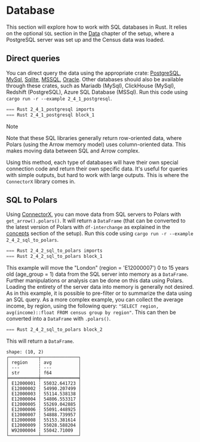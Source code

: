 # Database

This section will explore how to work with SQL databases in Rust. It relies on the optional `SQL` section in the [Data](../1_start/3_data.md#sql-optional) chapter of the setup, where a PostgreSQL server was set up and the Census data was loaded.

## Direct queries

You can direct query the data using the appropriate crate: [PostgreSQL](https://docs.rs/postgres/latest/postgres/), [MySql](https://docs.rs/mysql_common/latest/mysql_common/), [Sqlite](https://docs.rs/rusqlite/0.32.1/rusqlite/), [MSSQL](https://crates.io/crates/tiberius), [Oracle](https://docs.rs/tiberius/0.12.3/tiberius/). Other databases should also be available through these crates, such as Mariadb (MySql), ClickHouse (MySql), Redshift (PostgreSQL), Azure SQL Database (MSSql). Run this code using `cargo run -r --example 2_4_1_postgresql`. 

```rust
=== Rust 2_4_1_postgresql imports
=== Rust 2_4_1_postgresql block_1
```

> [!NOTE]
> Note that these SQL libraries generally return row-oriented data, where Polars (using the Arrow memory model) uses column-oriented data. This makes moving data between SQL and Arrow complex.

Using this method, each type of databases will have their own special connection code and return their own specific data. It's useful for queries with simple outputs, but hard to work with large outputs. This is where the `ConnectorX` library comes in.

## SQL to Polars

Using [ConnectorX](https://docs.rs/connectorx/latest/connectorx/), you can move data from SQL servers to Polars with `get_arrow().polars()`. It will return a `DataFrame` (that can be converted to the latest version of Polars with `df-interchange` as explained in the [concepts](../1_start/4_concepts.md#polars-and-arrow-versions) section of the setup). Run this code using `cargo run -r --example 2_4_2_sql_to_polars`.

```rust
=== Rust 2_4_2_sql_to_polars imports
=== Rust 2_4_2_sql_to_polars block_1
```

This example will move the "London" (region = 'E12000007') 0 to 15 years old (age_group = 1) data from the SQL server into memory as a `DataFrame`. Further manipulations or analysis can be done on this data using Polars. Loading the entirety of the server data into memory is generally not desired. As in this example, it is possible to pre-filter or to summarize the data using an SQL query. As a more complex example, you can collect the average income, by region, using the following query: `"SELECT region, avg(income)::float FROM census group by region"`. This can then be converted into a `DataFrame` with `.polars()`.

```rust
=== Rust 2_4_2_sql_to_polars block_2
```

This will return a `DataFrame`.

```
shape: (10, 2)
┌───────────┬──────────────┐
│ region    ┆ avg          │
│ ---       ┆ ---          │
│ str       ┆ f64          │
╞═══════════╪══════════════╡
│ E12000001 ┆ 55032.641723 │
│ E12000002 ┆ 54990.207499 │
│ E12000003 ┆ 55114.538138 │
│ E12000004 ┆ 54806.553317 │
│ E12000005 ┆ 55269.042885 │
│ E12000006 ┆ 55091.448925 │
│ E12000007 ┆ 54888.739957 │
│ E12000008 ┆ 55153.381614 │
│ E12000009 ┆ 55028.588204 │
│ W92000004 ┆ 55042.71009  │
└───────────┴──────────────┘
```